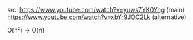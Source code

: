 src: https://www.youtube.com/watch?v=yuws7YK0Yng (main)
https://www.youtube.com/watch?v=xbYr9JOC2Lk (alternative)

O(n²) -> O(n)